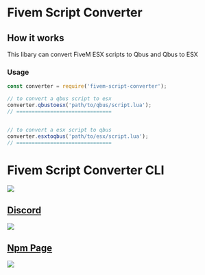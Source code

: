 # **Fivem Script Converter**

## How it works 

This libary can convert FiveM ESX scripts to Qbus and Qbus to ESX

### Usage

```js
const converter = require('fivem-script-converter');

// to convert a qbus script to esx
converter.qbustoesx('path/to/qbus/script.lua');
// ===============================


// to convert a esx script to qbus
converter.esxtoqbus('path/to/esx/script.lua');
// ===============================
```

# Fivem Script Converter CLI
<a href="https://github.com/AmpedScripts/Fivem-Script-Converter-CLI" target="blank"><img src="https://img.shields.io/badge/GitHub-100000?style=for-the-badge&logo=github&logoColor=white"/>

## Discord
<a href="https://discord.com/users/670792646494650408" target="blank"><img src="https://img.shields.io/badge/Discord-100000?style=for-the-badge&logo=discord&logoColor=white"/>

## Npm Page
<a href="https://www.npmjs.com/package/fivem-script-converter" target="blank"><img src="https://img.shields.io/badge/Npm-100000?style=for-the-badge&logo=npm&logoColor=white"/>
